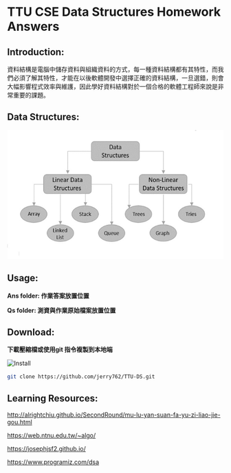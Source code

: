 # TTU CSE Data Structures Homework Answers

## Introduction:

資料結構是電腦中儲存資料與組織資料的方式，每一種資料結構都有其特性，而我們必須了解其特性，才能在以後軟體開發中選擇正確的資料結構，一旦選錯，則會大幅影響程式效率與維護，因此學好資料結構對於一個合格的軟體工程師來說是非常重要的課題。


## Data Structures:

<img src="data/1.jpg" height="300" />  


## Usage:

**Ans folder: 作業答案放置位置**  

**Qs folder: 測資與作業原始檔案放置位置**  

## Download:

**下載壓縮檔或使用git 指令複製到本地端**  

<img src="https://i.imgur.com/WhgAcOv.png" alt="Install" width="400"/>

```sh
git clone https://github.com/jerry762/TTU-DS.git
```

## Learning Resources:

<http://alrightchiu.github.io/SecondRound/mu-lu-yan-suan-fa-yu-zi-liao-jie-gou.html>  

<https://web.ntnu.edu.tw/~algo/>

<https://josephjsf2.github.io/>

<https://www.programiz.com/dsa>
